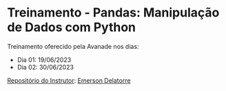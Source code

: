 # Treinamento - Pandas: Manipulação de Dados com Python

Treinamento oferecido pela Avanade nos dias:
- Dia 01: 19/06/2023
- Dia 02: 30/06/2023

[Repositório do Instrutor](https://github.com/Delatorrea/workshop-pandas/tree/main): [Emerson Delatorre](https://github.com/Delatorrea)